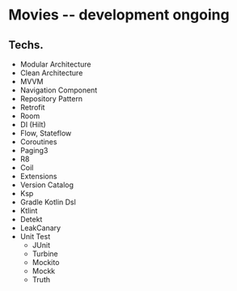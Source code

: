 # Movies -- development ongoing

## Techs.

- Modular Architecture
- Clean Architecture
- MVVM
- Navigation Component  
- Repository Pattern
- Retrofit
- Room
- DI (Hilt)
- Flow, Stateflow
- Coroutines
- Paging3
- R8
- Coil
- Extensions
- Version Catalog
- Ksp
- Gradle Kotlin Dsl
- Ktlint
- Detekt
- LeakCanary
- Unit Test
  + JUnit
  + Turbine
  + Mockito
  + Mockk
  + Truth
